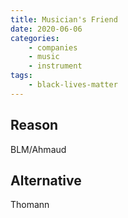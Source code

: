 ```yaml
---
title: Musician's Friend
date: 2020-06-06
categories:
    - companies
    - music
    - instrument
tags:
    - black-lives-matter
---
```


## Reason
BLM/Ahmaud

## Alternative
Thomann
